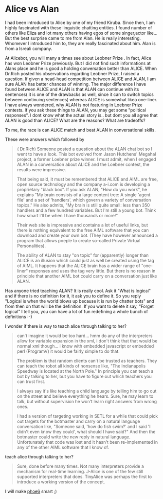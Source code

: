 # Alice vs Alan

I had been introduced to Alice by one of my friend Kiruba. Since then, I am
highly fascinated with these linguistic chatting entities. I found number of
others like Eliza and lot many others having egos of some singer,actor like...
But the best surprise came to me from Alan. He is really interesting. Whomever
I introduced him to, they are really fascinated about him. Alan is from a
Isreali company.

At Alicebot, you will many a times see about Leobner Prize . In fact, Alice has
won Leobner Prize previously. But I did not find such informations at Alans
place and he is good a holding conversation better than ALICE. When Dr.Rich
posted his observations regarding Leobner Prize, I raised a question. If given
a head-head competition between ALICE and ALAN, I am sure ALAN has better
chances of winning. The major difference I have found between ALICE and ALAN is
that ALAN can continue with its sentences( it is one of the drawbacks as well,
since it can to switch topics between continuing sentences) whereas ALICE is
somewhat likea one-liner. I have always wondered, why ALAN is not featuring in
Loebner Prize contests. If you ask these things to ALAN, you may get some
"political responses". I dont know what the actual story is.. but dont you all
agree that ALAN is good than ALICE? What are the reasons? What are tradeoffs?

To me, the race is can ALICE match and beat ALAN in conversational skills.

These were answers which followed by

> ( Dr.Rich) Someone posted a question about the ALAN chat bot so I went to have
a look. This bot evolved from Jason Hutchens' Megahal project, a former Loebner
prize winner. I must admit, when I engaged ALAN in a conversation about ALICE
and the Loebner contest, the results were impressive.
>
> That being said, it must be remembered that ALICE and AIML are free, open
source technology and the company a-i.com is developing a proprietary "black
box". If you ask ALAN, "How do you work", he explains "My brain consists of a
large content tree: A single 'agent file' and a set of 'handlers', which govern
a variety of conversation topics." He also admits, "My brain is still quite
small: less than 350 handlers and a few hundred variables. But I'm still a
young bot. Think how smart I'll be when I have thousands or more!"
>
> Their web site is impressive and contains a lot of useful links, but there is
nothing equivalent to the free AIML software that you can download and create
your own bot. (They have however announced a program that allows poeple to
create so-called Private Virtual Personalities).
>
> The ability of ALAN to stay "on topic" for (apparently) longer than ALICE is an
illusion which could just as well be created using the tag of AIML. It happens
that the ALICE brain has a wider range of "one-liner" responses and uses the
tag very little. But there is no reason in principle that another AIML bot
could carry on a conversation just like ALAN.
>
Has anyone tried teaching ALAN? It is really cool. Ask it "What is logical" and
if there is no definition for it, it ask you to define it. So you reply
"Logical is when the world blows up because it is run by chatter bots" and from
then on that will be the definition. If you want to delete it say, "Forget
logical" I tell you, you can have a lot of fun redefining a whole bunch of
definitions :-)

I wonder if there is way to teach alice through talking to her?

> can't imagine it would be too hard... hmm do any of the interpreters allow for
variable expansion in the xml, i don't think that that would be normal xml
though... i know with embedded javascript or embedded perl (ProgramV) it would
be fairly simple to do that.
>
> The problem is that random clients can't be trusted as teachers. They can teach
the robot all kinds of nonsense like, "The Indianapolis Speedway is located at
the North Pole." In principle you can teach a bot by talking to her, but you
have to figure out which teachers you can trust first.
>
> I always say it's like teaching a child language by telling him to go out on
the street and believe everything he hears. Sure, he may learn to talk, but
without supervision he won't learn right answers from wrong ones.
>
> I had a version of targeting working in SETL for a while that could pick out
targets for the botmaster and carry on a natural language conversation like,
"Someone said, 'how do fish swim?' and I said 'I didn't even know they could',
what should I have said?" And then the botmaster could write the new reply in
natural language. Unfortunately that code was lost and it hasn't been
re-implemented in any of the other AIML software that I know of.

teach alice through talking to her?

> Sure, done before many times. Not many interpreters provide a mechanism for
real-time learning. J-Alice is one of the few still supported interpreters that
does. TinyAlice was perhaps the first to introduce a working version of the
concept.

I will make [phoe6](http://www.pandorabots.com/pandora/talk?botid=9ba734d7ae346931) smart ;)
